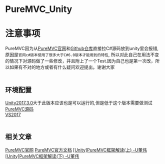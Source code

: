 # PureMVC_Unity
注意事项
====
PureMVC因为从[PureMVC官网](http://puremvc.org)和[Github仓库](https://github.com/PureMVC/puremvc-csharp-standard-framework)直接拉C#源码放到unity里会报错,原因是`官网c#版本使用了很多大于C#6.0版本才能用到的特性`, 所以对此自己在用法不变的情况下对源码做了一些修改，并且附上了一个Test.因为自己也是第一次改，所以如果有不对的地方或者有什么疑问欢迎提出。谢谢大家<br><br>

## 环境配置
[Unity2017.3.0](https://store.unity.com/cn/download?ref=personal)大于此版本应该也是可以运行的,但是低于这个版本需要做测试<br>
[PureMVC源码](https://github.com/PureMVC/puremvc-csharp-standard-framework)<br>
[VS2017](https://visualstudio.microsoft.com/zh-hans/)<br><br>

## 相关文章
[PureMVC官网](http://puremvc.org/)
[PureMVC官方文档](http://puremvc.org/docs/PureMVC_IIBP_Chinese.pdf)
[[Unity]PureMVC框架解读(上) -U董伟](https://blog.csdn.net/qq_29579137/article/details/73692842)
[[Unity]PureMVC框架解读(下) -U董伟](https://blog.csdn.net/qq_29579137/article/details/73717882)
